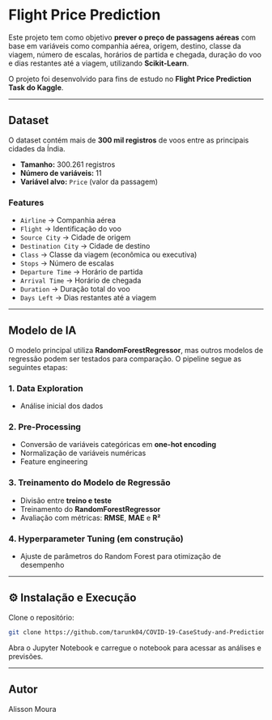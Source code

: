 # Flight Price Prediction

Este projeto tem como objetivo **prever o preço de passagens aéreas** com base em variáveis como companhia aérea, origem, destino, classe da viagem, número de escalas, horários de partida e chegada, duração do voo e dias restantes até a viagem, utilizando **Scikit-Learn**.  

O projeto foi desenvolvido para fins de estudo no **Flight Price Prediction Task do Kaggle**.

---

## Dataset

O dataset contém mais de **300 mil registros** de voos entre as principais cidades da Índia.

- **Tamanho:** 300.261 registros  
- **Número de variáveis:** 11  
- **Variável alvo:** `Price` (valor da passagem)  

### Features
- `Airline` → Companhia aérea  
- `Flight` → Identificação do voo  
- `Source City` → Cidade de origem  
- `Destination City` → Cidade de destino  
- `Class` → Classe da viagem (econômica ou executiva)  
- `Stops` → Número de escalas  
- `Departure Time` → Horário de partida  
- `Arrival Time` → Horário de chegada  
- `Duration` → Duração total do voo  
- `Days Left` → Dias restantes até a viagem  

---

## Modelo de IA

O modelo principal utiliza **RandomForestRegressor**, mas outros modelos de regressão podem ser testados para comparação. O pipeline segue as seguintes etapas:

### 1. Data Exploration
- Análise inicial dos dados  

### 2. Pre-Processing
- Conversão de variáveis categóricas em **one-hot encoding**  
- Normalização de variáveis numéricas  
- Feature engineering

### 3. Treinamento do Modelo de Regressão
- Divisão entre **treino e teste**  
- Treinamento do **RandomForestRegressor**  
- Avaliação com métricas: **RMSE**, **MAE** e **R²**    

### 4. Hyperparameter Tuning (em construção)
- Ajuste de parâmetros do Random Forest para otimização de desempenho  

---

## ⚙️ Instalação e Execução


Clone o repositório:
```bash
git clone https://github.com/tarunk04/COVID-19-CaseStudy-and-Predictions.git
```

Abra o Jupyter Notebook e carregue o notebook para acessar as análises e previsões.

---
## Autor

Alisson Moura
